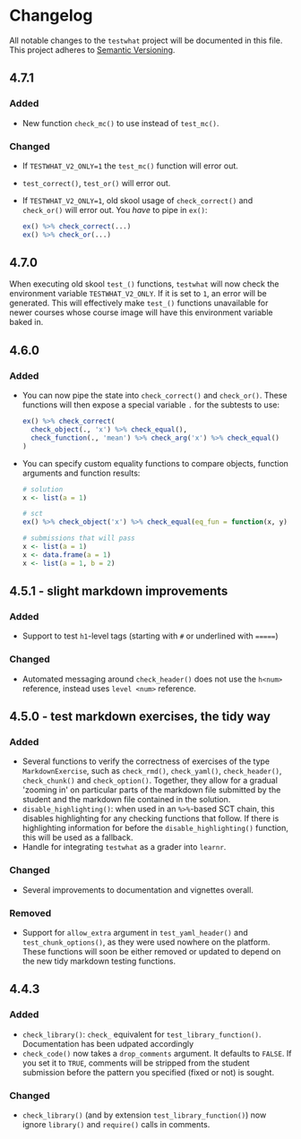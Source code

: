 # Changelog

All notable changes to the `testwhat` project will be documented in this file. This project adheres to [Semantic Versioning](http://semver.org/spec/v2.0.0.html).

## 4.7.1

### Added

- New function `check_mc()` to use instead of `test_mc()`.

### Changed

- If `TESTWHAT_V2_ONLY=1` the `test_mc()` function will error out.
- `test_correct()`, `test_or()` will error out.
- If `TESTWHAT_V2_ONLY=1`, old skool usage of `check_correct()` and `check_or()` will error out.
  You _have_ to pipe in `ex()`:

  ```R
  ex() %>% check_correct(...)
  ex() %>% check_or(...)
  ```

## 4.7.0

When executing old skool `test_()` functions, `testwhat` will now check the environment variable `TESTWHAT_V2_ONLY`. If it is set to `1`, an error will be generated. This will effectively make `test_()` functions unavailable for newer courses whose course image will have this environment variable baked in.

## 4.6.0

### Added

- You can now pipe the state into `check_correct()` and `check_or()`. These functions will then expose a special variable `.` for the subtests to use:

  ```R
  ex() %>% check_correct(
    check_object(., 'x') %>% check_equal(),
    check_function(., 'mean') %>% check_arg('x') %>% check_equal()
  )
  ```

- You can specify custom equality functions to compare objects, function arguments and function results:

  ```R
  # solution
  x <- list(a = 1)

  # sct
  ex() %>% check_object('x') %>% check_equal(eq_fun = function(x, y) { x$a == x$b })

  # submissions that will pass
  x <- list(a = 1)
  x <- data.frame(a = 1)
  x <- list(a = 1, b = 2)
  ```

## 4.5.1 - slight markdown improvements

### Added

- Support to test `h1`-level tags (starting with `#` or underlined with `=====`)

### Changed

- Automated messaging around `check_header()` does not use the `h<num>` reference, instead uses `level <num>` reference.

## 4.5.0 - test markdown exercises, the tidy way

### Added

- Several functions to verify the correctness of exercises of the type `MarkdownExercise`, such as `check_rmd()`, `check_yaml()`, `check_header()`, `check_chunk()` and `check_option()`. Together, they allow for a gradual 'zooming in' on particular parts of the markdown file submitted by the student and the markdown file contained in the solution.
- `disable_highlighting()`: when used in an `%>%`-based SCT chain, this disables highlighting for any checking functions that follow. If there is highlighting information for before the `disable_highlighting()` function, this will be used as a fallback.
- Handle for integrating `testwhat` as a grader into `learnr`.

### Changed

- Several improvements to documentation and vignettes overall.

### Removed

- Support for `allow_extra` argument in `test_yaml_header()` and `test_chunk_options()`, as they were used nowhere on the platform. These functions will soon be either removed or updated to depend on the new tidy markdown testing functions.

## 4.4.3

### Added

- `check_library()`: `check_` equivalent for `test_library_function()`. Documentation has been udpated accordingly
- `check_code()` now takes a `drop_comments` argument. It defaults to `FALSE`. If you set it to `TRUE`, comments will be stripped from the student submission before the pattern you specified (fixed or not) is sought.

### Changed

- `check_library()` (and by extension `test_library_function()`) now ignore `library()` and `require()` calls in comments.

